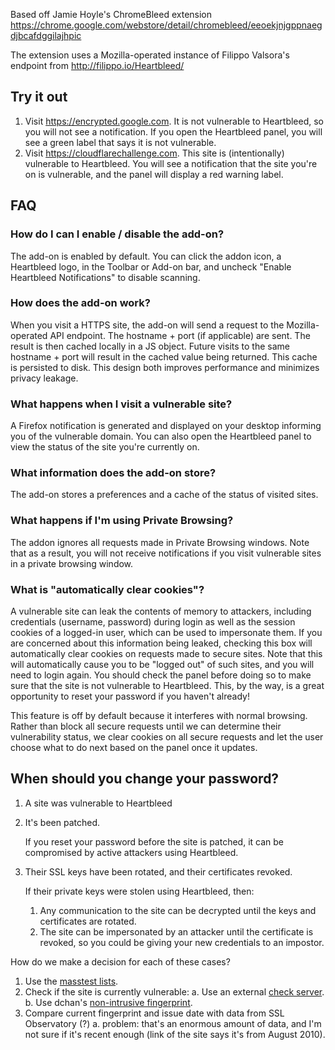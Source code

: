 Based off Jamie Hoyle's ChromeBleed extension
https://chrome.google.com/webstore/detail/chromebleed/eeoekjnjgppnaegdjbcafdggilajhpic

The extension uses a Mozilla-operated instance of Filippo Valsora's endpoint
from http://filippo.io/Heartbleed/

## Try it out

1. Visit https://encrypted.google.com. It is not vulnerable to Heartbleed, so
   you will not see a notification. If you open the Heartbleed panel, you will
   see a green label that says it is not vulnerable.
2. Visit https://cloudflarechallenge.com. This site is (intentionally)
   vulnerable to Heartbleed. You will see a notification that the site you're
   on is vulnerable, and the panel will display a red warning label.

## FAQ

### How do I can I enable / disable the add-on?

The add-on is enabled by default. You can click the addon icon, a Heartbleed
logo, in the Toolbar or Add-on bar, and uncheck "Enable Heartbleed
Notifications" to disable scanning.

### How does the add-on work?

When you visit a HTTPS site, the add-on will send a request to the Mozilla-operated API endpoint. The hostname + port (if applicable) are sent. The result is then cached locally in a JS object. Future visits to the same hostname + port will result in the cached value being returned. This cache is persisted to disk. This design both improves performance and minimizes privacy leakage.

### What happens when I visit a vulnerable site?

A Firefox notification is generated and displayed on your desktop informing you of the vulnerable domain. You can also open the Heartbleed panel to view the status of the site you're currently on.

### What information does the add-on store?

The add-on stores a preferences and a cache of the status of visited sites.

### What happens if I'm using Private Browsing?

The addon ignores all requests made in Private Browsing windows. Note that as
a result, you will not receive notifications if you visit vulnerable sites in
a private browsing window.

### What is "automatically clear cookies"?

A vulnerable site can leak the contents of memory to attackers, including
credentials (username, password) during login as well as the session cookies
of a logged-in user, which can be used to impersonate them. If you are
concerned about this information being leaked, checking this box will
automatically clear cookies on requests made to secure sites. Note that this
will automatically cause you to be "logged out" of such sites, and you will
need to login again. You should check the panel before doing so to make sure
that the site is not vulnerable to Heartbleed. This, by the way, is a great
opportunity to reset your password if you haven't already!

This feature is off by default because it interferes with normal browsing.
Rather than block all secure requests until we can determine their
vulnerability status, we clear cookies on all secure requests and let the user
choose what to do next based on the panel once it updates.

## When should you change your password?

1. A site was vulnerable to Heartbleed
2. It's been patched.

   If you reset your password before the site is patched, it
   can be compromised by active attackers using Heartbleed.

3. Their SSL keys have been rotated, and their certificates revoked.

   If their private keys were stolen using Heartbleed, then:

   1. Any communication to the site can be decrypted until the
      keys and certificates are rotated.
   2. The site can be impersonated by an attacker until the certificate is
      revoked, so you could be giving your new credentials to an impostor.

How do we make a decision for each of these cases?

1. Use the [masstest lists][].
2. Check if the site is currently vulnerable:
    a. Use an external [check server][].
    b. Use dchan's [non-intrusive fingerprint][].
3. Compare current fingerprint and issue date with data from SSL Observatory (?)
    a. problem: that's an enormous amount of data, and I'm not sure if it's
    recent enough (link of the site says it's from August 2010).

[masstest lists]: https://github.com/musalbas/heartbleed-masstest#630-of-the-top-10000-sites-appeared-vulnerable-on-april-8-1600-utc
[check server]: http://filippo.io/Heartbleed/
[non-intrusive fingerprint]: https://blog.mozilla.org/security/2014/04/12/testing-for-heartbleed-vulnerability-without-exploiting-the-server/
